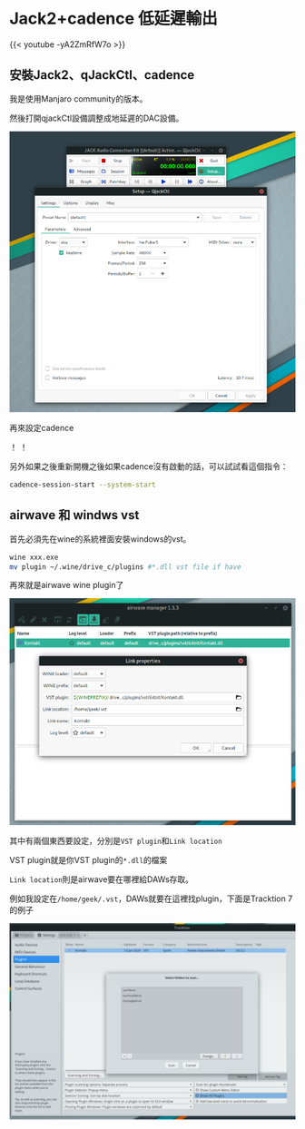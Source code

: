 # Jack2+cadence 低延遲輸出


{{< youtube -yA2ZmRfW7o >}}

## 安裝Jack2、qJackCtl、cadence

我是使用Manjaro community的版本。

然後打開qjackCtl設備調整成地延遲的DAC設備。

![](Screenshot_from_2020-01-13_14-51-22.png "qjqckCtl設定")

再來設定cadence

！[](Screenshot_from_2020-01-13_14-52-10.png "Cadence設定")
！[](Screenshot_from_2020-01-13_14-52-54.png "Cadence設定裝置")

另外如果之後重新開機之後如果cadence沒有啟動的話，可以試試看這個指令：

```bash
cadence-session-start --system-start
```

## airwave 和 windws vst

首先必須先在wine的系統裡面安裝windows的vst。

```bash
wine xxx.exe
mv plugin ~/.wine/drive_c/plugins #*.dll vst file if have
```

再來就是airwave wine plugin了

![](Screenshot_from_2020-01-13_15-03-00.png "airwave 設定")

其中有兩個東西要設定，分別是`VST plugin`和`Link location`

VST plugin就是你VST plugin的`*.dll`的檔案

`Link location`則是airwave要在哪裡給DAWs存取。

例如我設定在`/home/geek/.vst`，DAWs就要在這裡找plugin，下面是Tracktion 7 的例子

![](Screenshot_from_2020-01-13_15-09-27.png "加入vst路徑")
